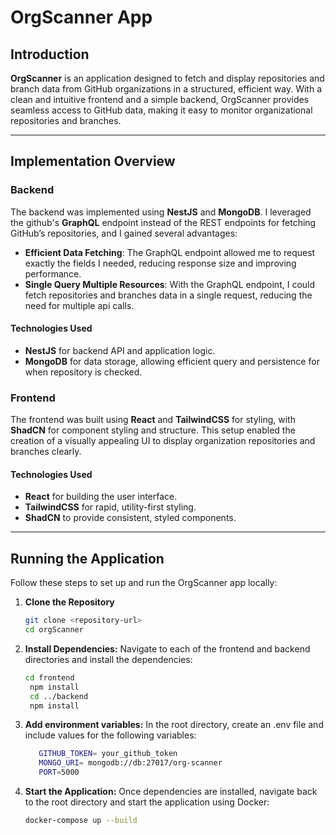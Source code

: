 # OrgScanner App

## Introduction

**OrgScanner** is an application designed to fetch and display repositories and branch data from GitHub organizations in a structured, efficient way. With a clean and intuitive frontend and a simple backend, OrgScanner provides seamless access to GitHub data, making it easy to monitor organizational repositories and branches.

---

## Implementation Overview

### Backend

The backend was implemented using **NestJS** and **MongoDB**. I leveraged the github's **GraphQL** endpoint instead of the REST endpoints for fetching GitHub’s repositories, and I gained several advantages:
- **Efficient Data Fetching**: The GraphQL endpoint allowed me to request exactly the fields I needed, reducing response size and improving performance.
- **Single Query Multiple Resources**: With the GraphQL endpoint, I could fetch repositories and branches data in a single request, reducing the need for multiple api calls.

#### Technologies Used
- **NestJS** for backend API and application logic.
- **MongoDB** for data storage, allowing efficient query and persistence for when repository is checked.

### Frontend

The frontend was built using **React** and **TailwindCSS** for styling, with **ShadCN** for component styling and structure. This setup enabled the creation of a visually appealing UI to display organization repositories and branches clearly.

#### Technologies Used
- **React** for building the user interface.
- **TailwindCSS** for rapid, utility-first styling.
- **ShadCN** to provide consistent, styled components.

---

## Running the Application

Follow these steps to set up and run the OrgScanner app locally:

1. **Clone the Repository**
   ```bash
   git clone <repository-url>
   cd orgScanner

2. **Install Dependencies:** Navigate to each of the frontend and backend directories and install the dependencies:
   ```bash
   cd frontend
    npm install
    cd ../backend
    npm install

2. **Add environment variables:** In the root directory, create an .env file and include values for the following variables:
   ```bash
      GITHUB_TOKEN= your_github_token
      MONGO_URI= mongodb://db:27017/org-scanner
      PORT=5000


4. **Start the Application:** Once dependencies are installed, navigate back to the root directory and start the application using Docker:
   ```bash
   docker-compose up --build